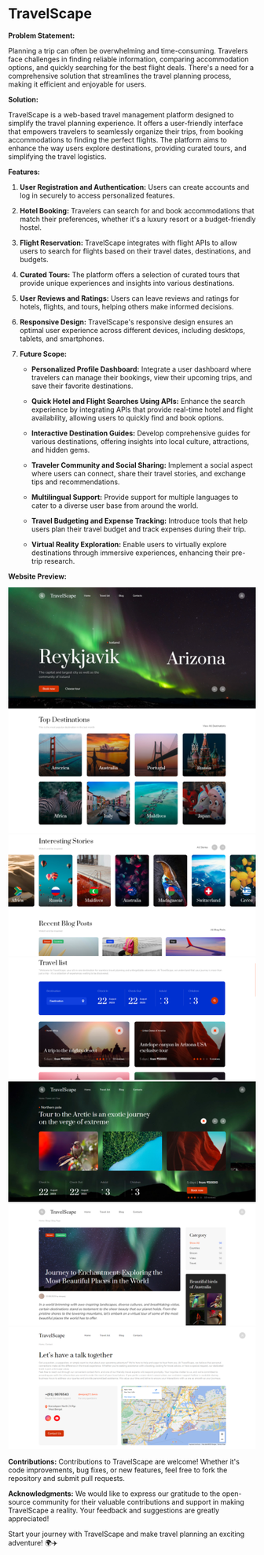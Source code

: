 # TravelScape

**Problem Statement:**

Planning a trip can often be overwhelming and time-consuming. Travelers face challenges in finding reliable information, comparing accommodation options, and quickly searching for the best flight deals. There's a need for a comprehensive solution that streamlines the travel planning process, making it efficient and enjoyable for users.

**Solution:**

TravelScape is a web-based travel management platform designed to simplify the travel planning experience. It offers a user-friendly interface that empowers travelers to seamlessly organize their trips, from booking accommodations to finding the perfect flights. The platform aims to enhance the way users explore destinations, providing curated tours, and simplifying the travel logistics.

**Features:**

1. **User Registration and Authentication:** Users can create accounts and log in securely to access personalized features.
   
2. **Hotel Booking:** Travelers can search for and book accommodations that match their preferences, whether it's a luxury resort or a budget-friendly hostel.
   
3. **Flight Reservation:** TravelScape integrates with flight APIs to allow users to search for flights based on their travel dates, destinations, and budgets.
   
4. **Curated Tours:** The platform offers a selection of curated tours that provide unique experiences and insights into various destinations.
   
5. **User Reviews and Ratings:** Users can leave reviews and ratings for hotels, flights, and tours, helping others make informed decisions.
   
6. **Responsive Design:** TravelScape's responsive design ensures an optimal user experience across different devices, including desktops, tablets, and smartphones.
   
7. **Future Scope:**
   - **Personalized Profile Dashboard:** Integrate a user dashboard where travelers can manage their bookings, view their upcoming trips, and save their favorite destinations.
   
   - **Quick Hotel and Flight Searches Using APIs:** Enhance the search experience by integrating APIs that provide real-time hotel and flight availability, allowing users to quickly find and book options.
   
   - **Interactive Destination Guides:** Develop comprehensive guides for various destinations, offering insights into local culture, attractions, and hidden gems.
   
   - **Traveler Community and Social Sharing:** Implement a social aspect where users can connect, share their travel stories, and exchange tips and recommendations.
   
   - **Multilingual Support:** Provide support for multiple languages to cater to a diverse user base from around the world.
   
   - **Travel Budgeting and Expense Tracking:** Introduce tools that help users plan their travel budget and track expenses during their trip.
   
   - **Virtual Reality Exploration:** Enable users to virtually explore destinations through immersive experiences, enhancing their pre-trip research.

**Website Preview:**

<img src="template/img1.png">
<img src="template/img2.png">
<img src="template/img3.png">
<img src="template/img4.png">
<img src="template/img5.png">
<img src="template/img6.png">
<img src="template/img7.png">


**Contributions:**
Contributions to TravelScape are welcome! Whether it's code improvements, bug fixes, or new features, feel free to fork the repository and submit pull requests.

**Acknowledgments:**
We would like to express our gratitude to the open-source community for their valuable contributions and support in making TravelScape a reality. Your feedback and suggestions are greatly appreciated!

Start your journey with TravelScape and make travel planning an exciting adventure! 🌍✈️

